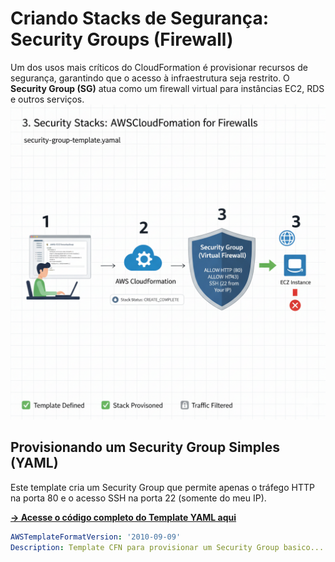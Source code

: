 # Criando Stacks de Segurança: Security Groups (Firewall)

Um dos usos mais críticos do CloudFormation é provisionar recursos de segurança, garantindo que o acesso à infraestrutura seja restrito. O **Security Group (SG)** atua como um firewall virtual para instâncias EC2, RDS e outros serviços.
![Security satcks](../assets/images/security_stacks.png)

## Provisionando um Security Group Simples (YAML)

Este template cria um Security Group que permite apenas o tráfego HTTP na porta 80 e o acesso SSH na porta 22 (somente do meu IP).

**[→ Acesse o código completo do Template YAML aqui](../assets/templates/security-group-web-basico.yaml)**

```yaml
AWSTemplateFormatVersion: '2010-09-09'
Description: Template CFN para provisionar um Security Group basico...